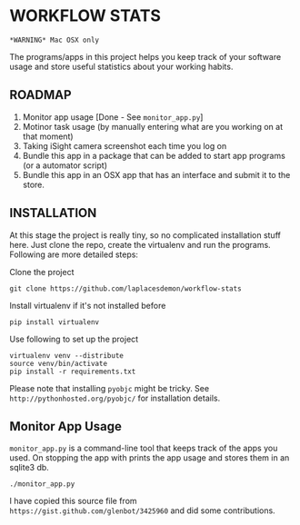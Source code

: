 WORKFLOW STATS
==============

`*WARNING* Mac OSX only`

The programs/apps in this project helps you keep track of your software usage and store useful statistics about your working habits.

ROADMAP
-------

1. Monitor app usage [Done - See `monitor_app.py`]
2. Motinor task usage (by manually entering what are you working on at that moment)
3. Taking iSight camera screenshot each time you log on
4. Bundle this app in a package that can be added to start app programs (or a automator script)
5. Bundle this app in an OSX app that has an interface and submit it to the store.

INSTALLATION
------------

At this stage the project is really tiny, so no complicated installation stuff here. Just clone the repo, create the virtualenv and run the programs.
Following are more detailed steps:

Clone the project

    git clone https://github.com/laplacesdemon/workflow-stats

Install virtualenv if it's not installed before                                                                                                                                                                                         

    pip install virtualenv

Use following to set up the project

    virtualenv venv --distribute
    source venv/bin/activate
    pip install -r requirements.txt

Please note that installing `pyobjc` might be tricky. See `http://pythonhosted.org/pyobjc/` for installation details.

Monitor App Usage
-----------------

`monitor_app.py` is a command-line tool that keeps track of the apps you used. On stopping the app with <Ctrl-C> prints the app usage and stores them in an sqlite3 db. 

    ./monitor_app.py

I have copied this source file from `https://gist.github.com/glenbot/3425960` and did some contributions.
